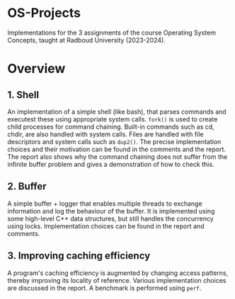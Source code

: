 # OS-Projects
Implementations for the 3 assignments of the course Operating System Concepts,
taught at Radboud University (2023-2024).

# Overview

## 1. Shell
An implementation of a simple shell (like bash), that parses commands and executest these using appropriate system calls. `fork()` is used to create child processes for command chaining. Built-in commands such as cd, chdir, are also handled with system calls. Files are handled with file descriptors and system calls such as `dup2()`. The precise implementation choices and their motivation can be found in the comments and the report. The report also shows why the command chaining does not suffer from the infinite buffer problem and gives a demonstration of how to check this.

## 2. Buffer 
A simple buffer + logger that enables multiple threads to exchange information and log the behaviour of the buffer. It is implemented using some high-level C++ data structures, but still handles the concurrency using locks. Implementation choices can be found in the report and comments.

## 3. Improving caching efficiency
A program's caching efficiency is augmented by changing access patterns, thereby improving its locality of reference. Various implementation choices are discussed in the report. A benchmark is performed using `perf`.
